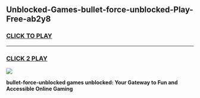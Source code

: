 
## Unblocked-Games-bullet-force-unblocked-Play-Free-ab2y8
<h3>
<a href="https://premium76.site?title=bullet-force-unblocked&ref=18A1">CLICK TO PLAY</a></h3>
<hr>

<h3>
<a href="https://premium76.site?title=bullet-force-unblocked&ref=18A1">CLICK 2 PLAY</a>
  
</h3>

<a href="https://premium76.site?title=bullet-force-unblocked&ref=18A1"><img src="https://clearcache.store/games.png"></a>


**bullet-force-unblocked games unblocked: Your Gateway to Fun and Accessible Online Gaming**
